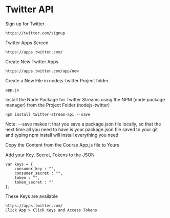 # Twitter API

Sign up for Twitter
```
https://twitter.com/signup
```

Twitter Apps Screen
```
https://apps.twitter.com/
```

Create New Twitter Apps
```
https://apps.twitter.com/app/new
```

Create a New File in nodejs-twitter Project folder
```
app.js
```

Install the Node Package for Twitter Streams using the NPM (node package manager) from the Project Folder (nodejs-twitter)
```
npm install twitter-stream-api --save
```
Note: --save makes it that you save a package.json file locally, so that the next time all you need to have is your package.json file saved to your git and typing npm install will install everything you need

Copy the Content from the Course App.js file to Yours

Add your Key, Secret, Tokens to the JSON
```
var keys = {
    consumer_key : "",
    consumer_secret : "",
    token : "",
    token_secret : ""
};
```
These Keys are available
```
https://apps.twitter.com/
Click App > Click Keys and Access Tokens
```
